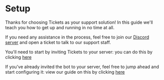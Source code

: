 # Setup  
Thanks for choosing Tickets as your support solution! In this guide we'll teach you how to get up and running in no time at all.  
  
If you need any assistance in the process, feel free to join our [Discord server](https://discord.com/invite/VtV3rSk) and open a ticket to talk to our support staff.  
  
You'll need to start by inviting Tickets to your server: you can do this by clicking [here](./setup/invite.md)

If you've already invited the bot to your server, feel free to jump ahead and start configuring it: view our guide on this by clicking [here](./setup/configuration.md)
